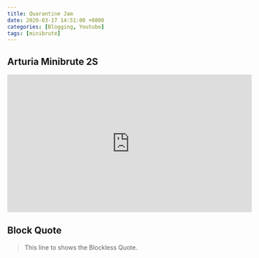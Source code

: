 ```yaml
---
title: Quarantine Jam
date: 2020-03-17 14:51:00 +0800
categories: [Blogging, Youtube]
tags: [minibrute]
---
```


## Arturia Minibrute 2S 


<div class="video-container">
    <iframe width="560" height="315" src="https://www.youtube.com/embed/ZnFht_eMkLA?controls=0" frameborder="0" allow="accelerometer; autoplay; encrypted-media; gyroscope; picture-in-picture" allowfullscreen></iframe>
</div>


## Block Quote

> This line to shows the Blockless Quote.